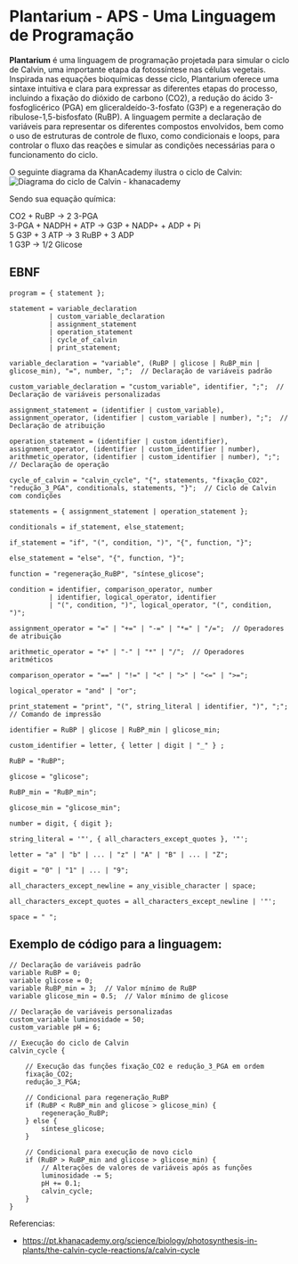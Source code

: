 # Plantarium - APS - Uma Linguagem de Programação 

**Plantarium** é uma linguagem de programação projetada para simular o ciclo de Calvin, uma importante etapa da fotossíntese nas células vegetais. Inspirada nas equações bioquímicas desse ciclo, Plantarium oferece uma sintaxe intuitiva e clara para expressar as diferentes etapas do processo, incluindo a fixação do dióxido de carbono (CO2), a redução do ácido 3-fosfoglicérico (PGA) em gliceraldeído-3-fosfato (G3P) e a regeneração do ribulose-1,5-bisfosfato (RuBP). A linguagem permite a declaração de variáveis para representar os diferentes compostos envolvidos, bem como o uso de estruturas de controle de fluxo, como condicionais e loops, para controlar o fluxo das reações e simular as condições necessárias para o funcionamento do ciclo.

O seguinte diagrama da KhanAcademy ilustra o ciclo de Calvin:
![Diagrama do ciclo de Calvin - khanacademy](https://cdn.kastatic.org/ka-perseus-images/4c9fbc7e4f158fd4bf3e1114e9a7ebe47d08f020.png)

Sendo sua equação química:

CO2 + RuBP -> 2 3-PGA <br>
3-PGA + NADPH + ATP -> G3P + NADP+ + ADP + Pi <br>
5 G3P + 3 ATP -> 3 RuBP + 3 ADP <br>
1 G3P -> 1/2 Glicose <br>

## EBNF
```EBNF
program = { statement };

statement = variable_declaration
          | custom_variable_declaration
          | assignment_statement
          | operation_statement
          | cycle_of_calvin
          | print_statement;

variable_declaration = "variable", (RuBP | glicose | RuBP_min | glicose_min), "=", number, ";";  // Declaração de variáveis padrão

custom_variable_declaration = "custom_variable", identifier, ";";  // Declaração de variáveis personalizadas

assignment_statement = (identifier | custom_variable), assignment_operator, (identifier | custom_variable | number), ";";  // Declaração de atribuição

operation_statement = (identifier | custom_identifier), assignment_operator, (identifier | custom_identifier | number), arithmetic_operator, (identifier | custom_identifier | number), ";";  // Declaração de operação

cycle_of_calvin = "calvin_cycle", "{", statements, "fixação_CO2", "redução_3_PGA", conditionals, statements, "}";  // Ciclo de Calvin com condições

statements = { assignment_statement | operation_statement };

conditionals = if_statement, else_statement;

if_statement = "if", "(", condition, ")", "{", function, "}";

else_statement = "else", "{", function, "}";

function = "regeneração_RuBP", "síntese_glicose";

condition = identifier, comparison_operator, number
          | identifier, logical_operator, identifier
          | "(", condition, ")", logical_operator, "(", condition, ")";

assignment_operator = "=" | "+=" | "-=" | "*=" | "/=";  // Operadores de atribuição

arithmetic_operator = "+" | "-" | "*" | "/";  // Operadores aritméticos

comparison_operator = "==" | "!=" | "<" | ">" | "<=" | ">=";

logical_operator = "and" | "or";

print_statement = "print", "(", string_literal | identifier, ")", ";";  // Comando de impressão

identifier = RuBP | glicose | RuBP_min | glicose_min;

custom_identifier = letter, { letter | digit | "_" } ;

RuBP = "RuBP";

glicose = "glicose";

RuBP_min = "RuBP_min";

glicose_min = "glicose_min";

number = digit, { digit };

string_literal = '"', { all_characters_except_quotes }, '"';

letter = "a" | "b" | ... | "z" | "A" | "B" | ... | "Z";

digit = "0" | "1" | ... | "9";

all_characters_except_newline = any_visible_character | space;

all_characters_except_quotes = all_characters_except_newline | '"';

space = " ";
```

## Exemplo de código para a linguagem:

```Plantarium
// Declaração de variáveis padrão
variable RuBP = 0;
variable glicose = 0;
variable RuBP_min = 3;  // Valor mínimo de RuBP
variable glicose_min = 0.5;  // Valor mínimo de glicose

// Declaração de variáveis personalizadas
custom_variable luminosidade = 50;
custom_variable pH = 6;

// Execução do ciclo de Calvin
calvin_cycle {

    // Execução das funções fixação_CO2 e redução_3_PGA em ordem
    fixação_CO2;
    redução_3_PGA;

    // Condicional para regeneração_RuBP
    if (RuBP < RuBP_min and glicose > glicose_min) {
        regeneração_RuBP;
    } else {
        síntese_glicose;
    }

    // Condicional para execução de novo ciclo
    if (RuBP > RuBP_min and glicose > glicose_min) {
        // Alterações de valores de variáveis após as funções
        luminosidade -= 5;
        pH += 0.1;
        calvin_cycle;
    }
}
```

Referencias:

- https://pt.khanacademy.org/science/biology/photosynthesis-in-plants/the-calvin-cycle-reactions/a/calvin-cycle
